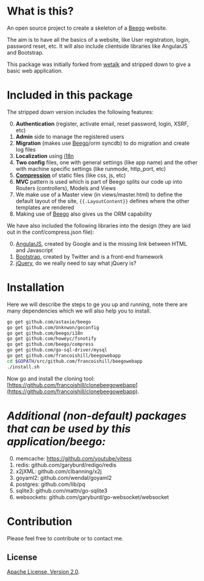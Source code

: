 What is this?
=============

An open source project to create a skeleton of a [Beego](https://github.com/astaxie/beego) website.

The aim is to have all the basics of a website, like User registration, login, password reset, etc. It will also include clientside libraries like AngularJS and Bootstrap.


This package was initially forked from [wetalk](https://github.com/beego/wetalk) and stripped down to give a basic web application.


# Included in this package

The stripped down version includes the following features:

0. **Authentication** (register, activate email, reset password, login, XSRF, etc)
0. **Admin** side to manage the registered users
0. **Migration** (makes use [Beego](https://github.com/astaxie/beego)/orm syncdb) to do migration and create log files
0. **Localization** using [i18n](https://github.com/beego/i18n)
0. **Two config** files, one with general settings (like app name) and the other with machine specific settings (like runmode, http_port, etc)
0. **[Compression](https://github.com/beego/compress)** of static files (like css, js, etc)
0. **MVC** pattern is used which is part of Beego splits our code up into Routers (controllers), Models and Views
0. We make use of a Master view (in views/master.html) to define the default layout of the site, ``{{.LayoutContent}}`` defines where the other templates are rendered
0. Making use of [Beego](https://github.com/astaxie/beego) also gives us the ORM capability


We have also included the following libraries into the design (they are laid out in the conf/compress.json file):

0. [AngularJS](http://angularjs.org/), created by Google and is the missing link between HTML and Javascript
0. [Bootstrap](http://getbootstrap.com/2.3.2/), created by Twitter and is a front-end framework
0. [jQuery](http://jquery.com/), do we really need to say what jQuery is?


# Installation

Here we will describe the steps to ge you up and running, note there are many dependencies which we will also help you to install.

```bash
go get github.com/astaxie/beego
go get github.com/Unknwon/goconfig
go get github.com/beego/i18n
go get github.com/howeyc/fsnotify
go get github.com/beego/compress
go get github.com/go-sql-driver/mysql
go get github.com/francoishill/beegowebapp
cd $GOPATH/src/github.com/francoishill/beegowebapp
./install.sh
```

Now go and install the cloning tool:
[https://github.com/francoishill/clonebeegowebapp](https://github.com/francoishill/clonebeegowebapp).


# *Additional (non-default) packages that can be used by this application/beego:*

0. memcache: https://github.com/youtube/vitess
0. redis: github.com/garyburd/redigo/redis
0. x2jXML: github.com/clbanning/x2j
0. goyaml2: github.com/wendal/goyaml2
0. postgres: github.com/lib/pq
0. sqlite3: github.com/mattn/go-sqlite3
0. websockets: github.com/garyburd/go-websocket/websocket


# Contribution

Please feel free to contribute or to contact me.

## License

[Apache License, Version 2.0](http://www.apache.org/licenses/LICENSE-2.0.html).
